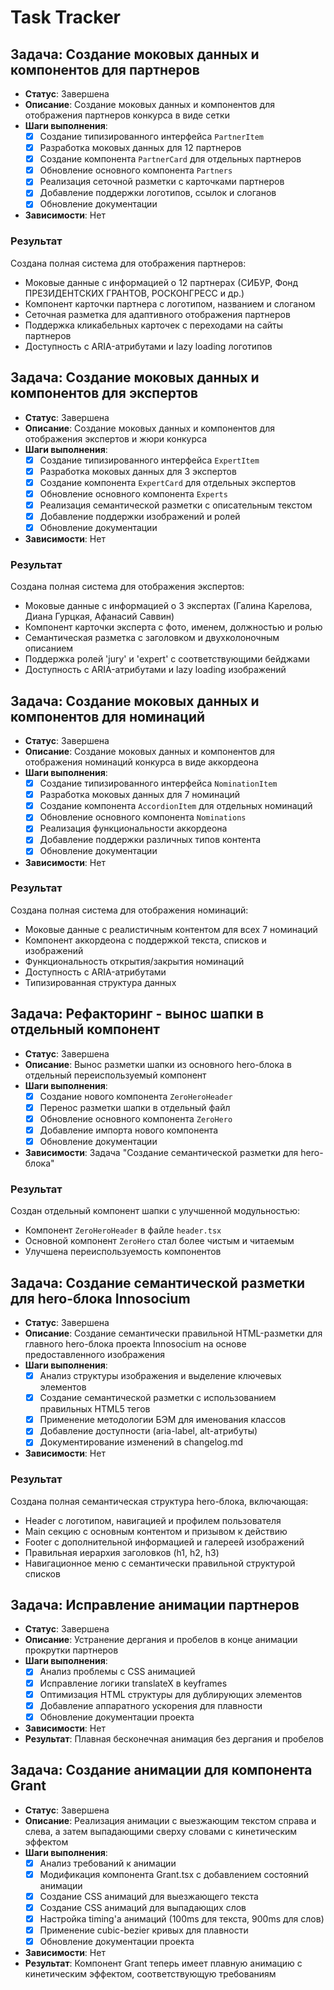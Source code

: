 # Task Tracker

## Задача: Создание моковых данных и компонентов для партнеров

- **Статус**: Завершена
- **Описание**: Создание моковых данных и компонентов для отображения партнеров конкурса в виде сетки
- **Шаги выполнения**:
  - [x] Создание типизированного интерфейса `PartnerItem`
  - [x] Разработка моковых данных для 12 партнеров
  - [x] Создание компонента `PartnerCard` для отдельных партнеров
  - [x] Обновление основного компонента `Partners`
  - [x] Реализация сеточной разметки с карточками партнеров
  - [x] Добавление поддержки логотипов, ссылок и слоганов
  - [x] Обновление документации
- **Зависимости**: Нет

### Результат

Создана полная система для отображения партнеров:

- Моковые данные с информацией о 12 партнерах (СИБУР, Фонд ПРЕЗИДЕНТСКИХ ГРАНТОВ, РОСКОНГРЕСС и др.)
- Компонент карточки партнера с логотипом, названием и слоганом
- Сеточная разметка для адаптивного отображения партнеров
- Поддержка кликабельных карточек с переходами на сайты партнеров
- Доступность с ARIA-атрибутами и lazy loading логотипов

## Задача: Создание моковых данных и компонентов для экспертов

- **Статус**: Завершена
- **Описание**: Создание моковых данных и компонентов для отображения экспертов и жюри конкурса
- **Шаги выполнения**:
  - [x] Создание типизированного интерфейса `ExpertItem`
  - [x] Разработка моковых данных для 3 экспертов
  - [x] Создание компонента `ExpertCard` для отдельных экспертов
  - [x] Обновление основного компонента `Experts`
  - [x] Реализация семантической разметки с описательным текстом
  - [x] Добавление поддержки изображений и ролей
  - [x] Обновление документации
- **Зависимости**: Нет

### Результат

Создана полная система для отображения экспертов:

- Моковые данные с информацией о 3 экспертах (Галина Карелова, Диана Гурцкая, Афанасий Саввин)
- Компонент карточки эксперта с фото, именем, должностью и ролью
- Семантическая разметка с заголовком и двухколоночным описанием
- Поддержка ролей 'jury' и 'expert' с соответствующими бейджами
- Доступность с ARIA-атрибутами и lazy loading изображений

## Задача: Создание моковых данных и компонентов для номинаций

- **Статус**: Завершена
- **Описание**: Создание моковых данных и компонентов для отображения номинаций конкурса в виде аккордеона
- **Шаги выполнения**:
  - [x] Создание типизированного интерфейса `NominationItem`
  - [x] Разработка моковых данных для 7 номинаций
  - [x] Создание компонента `AccordionItem` для отдельных номинаций
  - [x] Обновление основного компонента `Nominations`
  - [x] Реализация функциональности аккордеона
  - [x] Добавление поддержки различных типов контента
  - [x] Обновление документации
- **Зависимости**: Нет

### Результат

Создана полная система для отображения номинаций:

- Моковые данные с реалистичным контентом для всех 7 номинаций
- Компонент аккордеона с поддержкой текста, списков и изображений
- Функциональность открытия/закрытия номинаций
- Доступность с ARIA-атрибутами
- Типизированная структура данных

## Задача: Рефакторинг - вынос шапки в отдельный компонент

- **Статус**: Завершена
- **Описание**: Вынос разметки шапки из основного hero-блока в отдельный переиспользуемый компонент
- **Шаги выполнения**:
  - [x] Создание нового компонента `ZeroHeroHeader`
  - [x] Перенос разметки шапки в отдельный файл
  - [x] Обновление основного компонента `ZeroHero`
  - [x] Добавление импорта нового компонента
  - [x] Обновление документации
- **Зависимости**: Задача "Создание семантической разметки для hero-блока"

### Результат

Создан отдельный компонент шапки с улучшенной модульностью:

- Компонент `ZeroHeroHeader` в файле `header.tsx`
- Основной компонент `ZeroHero` стал более чистым и читаемым
- Улучшена переиспользуемость компонентов

## Задача: Создание семантической разметки для hero-блока Innosocium

- **Статус**: Завершена
- **Описание**: Создание семантически правильной HTML-разметки для главного hero-блока проекта Innosocium на основе предоставленного изображения
- **Шаги выполнения**:
  - [x] Анализ структуры изображения и выделение ключевых элементов
  - [x] Создание семантической разметки с использованием правильных HTML5 тегов
  - [x] Применение методологии БЭМ для именования классов
  - [x] Добавление доступности (aria-label, alt-атрибуты)
  - [x] Документирование изменений в changelog.md
- **Зависимости**: Нет

### Результат

Создана полная семантическая структура hero-блока, включающая:

- Header с логотипом, навигацией и профилем пользователя
- Main секцию с основным контентом и призывом к действию
- Footer с дополнительной информацией и галереей изображений
- Правильная иерархия заголовков (h1, h2, h3)
- Навигационное меню с семантически правильной структурой списков

## Задача: Исправление анимации партнеров

- **Статус**: Завершена
- **Описание**: Устранение дергания и пробелов в конце анимации прокрутки партнеров
- **Шаги выполнения**:
  - [x] Анализ проблемы с CSS анимацией
  - [x] Исправление логики translateX в keyframes
  - [x] Оптимизация HTML структуры для дублирующих элементов
  - [x] Добавление аппаратного ускорения для плавности
  - [x] Обновление документации проекта
- **Зависимости**: Нет
- **Результат**: Плавная бесконечная анимация без дергания и пробелов

## Задача: Создание анимации для компонента Grant

- **Статус**: Завершена
- **Описание**: Реализация анимации с выезжающим текстом справа и слева, а затем выпадающими сверху словами с кинетическим эффектом
- **Шаги выполнения**:
  - [x] Анализ требований к анимации
  - [x] Модификация компонента Grant.tsx с добавлением состояний анимации
  - [x] Создание CSS анимаций для выезжающего текста
  - [x] Создание CSS анимаций для выпадающих слов
  - [x] Настройка timing'а анимаций (100ms для текста, 900ms для слов)
  - [x] Применение cubic-bezier кривых для плавности
  - [x] Обновление документации проекта
- **Зависимости**: Нет
- **Результат**: Компонент Grant теперь имеет плавную анимацию с кинетическим эффектом, соответствующую требованиям
